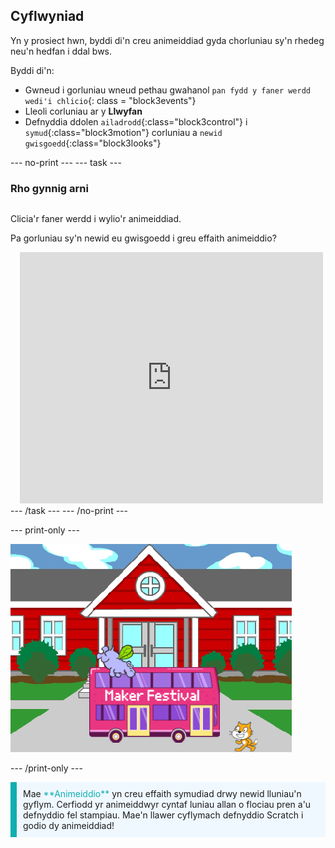 ## Cyflwyniad

Yn y prosiect hwn, byddi di'n creu animeiddiad gyda chorluniau sy'n rhedeg neu'n hedfan i ddal bws.

Byddi di'n:
+ Gwneud i gorluniau wneud pethau gwahanol `pan fydd y faner werdd wedi'i chlicio`{: class = "block3events"}
+ Lleoli corluniau ar y **Llwyfan**
+ Defnyddia ddolen `ailadrodd`{:class="block3control"} i `symud`{:class="block3motion"} corluniau a `newid gwisgoedd`{:class="block3looks"}

--- no-print --- --- task ---

### Rho gynnig arni
<div style="display: flex; flex-wrap: wrap">
<div style="flex-basis: 200px; flex-grow: 1">  

Clicia'r faner werdd i wylio'r animeiddiad. 

Pa gorluniau sy'n newid eu gwisgoedd i greu effaith animeiddio?
</div>
<div class="scratch-preview" style="margin-left: 15px;">
  <iframe allowtransparency="true" width="485" height="402" src="https://scratch.mit.edu/projects/embed/486719199/?autostart=false" frameborder="0"></iframe>
</div>
</div>
--- /task --- --- /no-print ---

--- print-only ---

![Y prosiect gorffenedig.](images/showcase_static.png)

--- /print-only ---

<p style="border-left: solid; border-width:10px; border-color: #0faeb0; background-color: aliceblue; padding: 10px;">
Mae <span style="color: #0faeb0">**Animeiddio**</span> yn creu effaith symudiad drwy newid lluniau'n gyflym. Cerfiodd yr animeiddwyr cyntaf luniau allan o flociau pren a'u defnyddio fel stampiau. Mae'n llawer cyflymach defnyddio Scratch i godio dy animeiddiad!
</p>